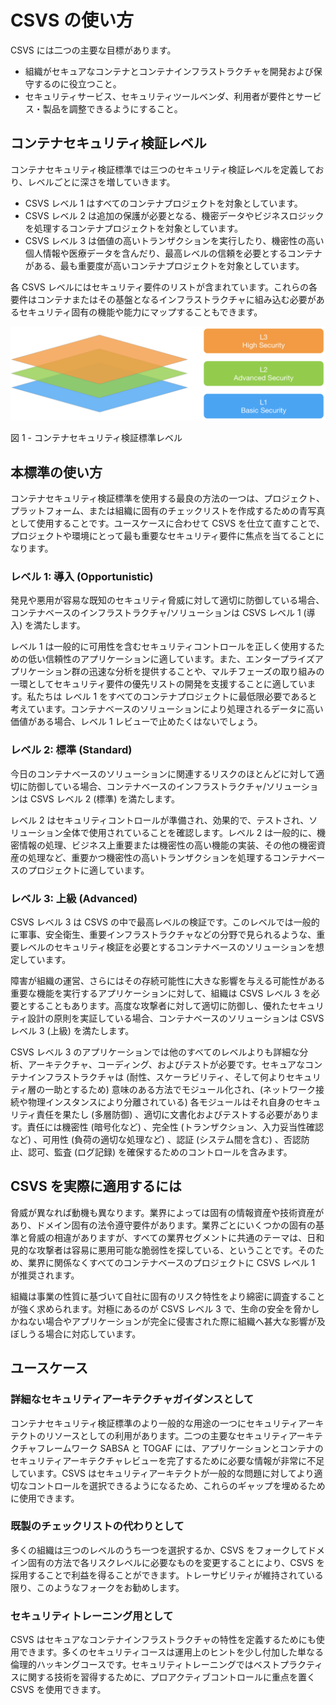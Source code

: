 # CSVS の使い方

CSVS には二つの主要な目標があります。
* 組織がセキュアなコンテナとコンテナインフラストラクチャを開発および保守するのに役立つこと。
* セキュリティサービス、セキュリティツールベンダ、利用者が要件とサービス・製品を調整できるようにすること。

## コンテナセキュリティ検証レベル
コンテナセキュリティ検証標準では三つのセキュリティ検証レベルを定義しており、レベルごとに深さを増していきます。

* CSVS レベル 1 はすべてのコンテナプロジェクトを対象としています。
* CSVS レベル 2 は追加の保護が必要となる、機密データやビジネスロジックを処理するコンテナプロジェクトを対象としています。
* CSVS レベル 3 は価値の高いトランザクションを実行したり、機密性の高い個人情報や医療データを含んだり、最高レベルの信頼を必要とするコンテナがある、最も重要度が高いコンテナプロジェクトを対象としています。

各 CSVS レベルにはセキュリティ要件のリストが含まれています。これらの各要件はコンテナまたはその基盤となるインフラストラクチャに組み込む必要があるセキュリティ固有の機能や能力にマップすることもできます。

![csvs-levels](../images/csvs-levels.png)

図 1 - コンテナセキュリティ検証標準レベル

## 本標準の使い方

コンテナセキュリティ検証標準を使用する最良の方法の一つは、プロジェクト、プラットフォーム、または組織に固有のチェックリストを作成するための青写真として使用することです。ユースケースに合わせて CSVS を仕立て直すことで、プロジェクトや環境にとって最も重要なセキュリティ要件に焦点を当てることになります。

### レベル 1: 導入 (Opportunistic)

発見や悪用が容易な既知のセキュリティ脅威に対して適切に防御している場合、コンテナベースのインフラストラクチャ/ソリューションは CSVS レベル 1 (導入) を満たします。

レベル 1 は一般的に可用性を含むセキュリティコントロールを正しく使用するための低い信頼性のアプリケーションに適しています。また、エンタープライズアプリケーション群の迅速な分析を提供することや、マルチフェーズの取り組みの一環としてセキュリティ要件の優先リストの開発を支援することに適しています。私たちは レベル 1 をすべてのコンテナプロジェクトに最低限必要であると考えています。コンテナベースのソリューションにより処理されるデータに高い価値がある場合、レベル 1 レビューで止めたくはないでしょう。

### レベル 2: 標準 (Standard)

今日のコンテナベースのソリューションに関連するリスクのほとんどに対して適切に防御している場合、コンテナベースのインフラストラクチャ/ソリューションは CSVS レベル 2 (標準) を満たします。

レベル 2 はセキュリティコントロールが準備され、効果的で、テストされ、ソリューション全体で使用されていることを確認します。レベル 2 は一般的に、機密情報の処理、ビジネス上重要または機密性の高い機能の実装、その他の機密資産の処理など、重要かつ機密性の高いトランザクションを処理するコンテナベースのプロジェクトに適しています。

### レベル 3: 上級 (Advanced)

CSVS レベル 3 は CSVS の中で最高レベルの検証です。このレベルでは一般的に軍事、安全衛生、重要インフラストラクチャなどの分野で見られるような、重要レベルのセキュリティ検証を必要とするコンテナベースのソリューションを想定しています。

障害が組織の運営、さらにはその存続可能性に大きな影響を与える可能性がある重要な機能を実行するアプリケーションに対して、組織は CSVS レベル 3 を必要とすることもあります。高度な攻撃者に対して適切に防御し、優れたセキュリティ設計の原則を実証している場合、コンテナベースのソリューションは CSVS レベル 3 (上級) を満たします。

CSVS レベル 3 のアプリケーションでは他のすべてのレベルよりも詳細な分析、アーキテクチャ、コーディング、およびテストが必要です。セキュアなコンテナインフラストラクチャは (耐性、スケーラビリティ、そして何よりセキュリティ層の一助とするため) 意味のある方法でモジュール化され、(ネットワーク接続や物理インスタンスにより分離されている) 各モジュールはそれ自身のセキュリティ責任を果たし (多層防御) 、適切に文書化およびテストする必要があります。責任には機密性 (暗号化など) 、完全性 (トランザクション、入力妥当性確認など) 、可用性 (負荷の適切な処理など) 、認証 (システム間を含む) 、否認防止、認可、監査 (ログ記録) を確保するためのコントロールを含みます。

## CSVS を実際に適用するには

脅威が異なれば動機も異なります。業界によっては固有の情報資産や技術資産があり、ドメイン固有の法令遵守要件があります。業界ごとにいくつかの固有の基準と脅威の相違がありますが、すべての業界セグメントに共通のテーマは、日和見的な攻撃者は容易に悪用可能な脆弱性を探している、ということです。そのため、業界に関係なくすべてのコンテナベースのプロジェクトに CSVS レベル 1 が推奨されます。

組織は事業の性質に基づいて自社に固有のリスク特性をより綿密に調査することが強く求められます。対極にあるのが CSVS レベル 3 で、生命の安全を脅かしかねない場合やアプリケーションが完全に侵害された際に組織へ甚大な影響が及ぼしうる場合に対応しています。

## ユースケース

### 詳細なセキュリティアーキテクチャガイダンスとして

コンテナセキュリティ検証標準のより一般的な用途の一つにセキュリティアーキテクトのリソースとしての利用があります。二つの主要なセキュリティアーキテクチャフレームワーク SABSA と TOGAF には、アプリケーションとコンテナのセキュリティアーキテクチャレビューを完了するために必要な情報が非常に不足しています。CSVS はセキュリティアーキテクトが一般的な問題に対してより適切なコントロールを選択できるようになるため、これらのギャップを埋めるために使用できます。

### 既製のチェックリストの代わりとして

多くの組織は三つのレベルのうち一つを選択するか、CSVS をフォークしてドメイン固有の方法で各リスクレベルに必要なものを変更することにより、CSVS を採用することで利益を得ることができます。トレーサビリティが維持されている限り、このようなフォークをお勧めします。

### セキュリティトレーニング用として

CSVS はセキュアなコンテナインフラストラクチャの特性を定義するためにも使用できます。多くのセキュリティコースは運用上のヒントを少し付加した単なる倫理的ハッキングコースです。セキュリティトレーニングではベストプラクティスに関する技術を習得するために、プロアクティブコントロールに重点を置く CSVS を使用できます。
